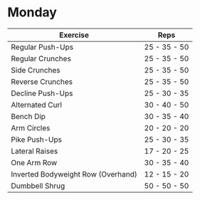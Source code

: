 # Monday

| Exercise                              | Reps         |
|---------------------------------------|--------------|
| Regular Push-Ups                      | 25 - 35 - 50 |
| Regular Crunches                      | 25 - 35 - 50 |
| Side Crunches                         | 25 - 35 - 50 |
| Reverse Crunches                      | 25 - 35 - 50 |
| Decline Push-Ups                      | 25 - 30 - 35 |
| Alternated Curl                       | 30 - 40 - 50 |
| Bench Dip                             | 30 - 35 - 40 |
| Arm Circles                           | 20 - 20 - 20 |
| Pike Push-Ups                         | 25 - 30 - 35 |
| Lateral Raises                        | 17 - 20 - 25 |
| One Arm Row                           | 30 - 35 - 40 |
| Inverted Bodyweight Row (Overhand)    | 12 - 15 - 20 |
| Dumbbell Shrug                        | 50 - 50 - 50 |
